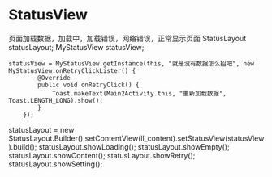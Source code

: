 # StatusView
页面加载数据，加载中，加载错误，网络错误，正常显示页面
 StatusLayout statusLayout;
 MyStatusView statusView;
 
 
    statusView = MyStatusView.getInstance(this, "就是没有数据怎么招吧", new MyStatusView.onRetryClickLister() {
            @Override
            public void onRetryClick() {
                Toast.makeText(Main2Activity.this, "重新加载数据", Toast.LENGTH_LONG).show();
            }
        });
  statusLayout =
                new StatusLayout.Builder().setContentView(ll_content).setStatusView(statusView).build();
                 statusLayout.showLoading();
                 statusLayout.showEmpty();
                 statusLayout.showContent();
                 statusLayout.showRetry();
                 statusLayout.showSetting();
                 
   
